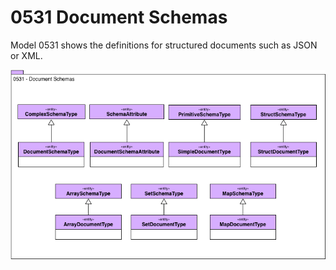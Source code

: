 <!-- SPDX-License-Identifier: CC-BY-4.0 -->
<!-- Copyright Contributors to the Egeria project. -->

# 0531 Document Schemas

Model 0531 shows the definitions for structured documents such as JSON or XML.

![UML](0531-Document-Schemas.png)